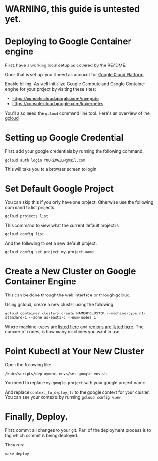 # WARNING, this guide is untested yet.


# Deploying to Google Container engine
First, have a working local setup as covered by the README.

Once that is set up, you'll need an account for [Google Cloud Platform](https://cloud.google.com/).

Enable billing.  As well initialize Google Compute and Google Container engine for your project by visiting these sites:

  * https://console.cloud.google.com/compute
  * https://console.cloud.google.com/kubernetes

You'll also need the `gcloud` [command line tool](https://cloud.google.com/sdk/docs/).  [Here's an overview of the gcloud](https://cloud.google.com/sdk/gcloud/reference/)

# Setting up Google Credential
First, add your google credentials by running the following command.

`gcloud auth login YOUREMAIL@gmail.com`

This will take you to a browser screen to login.

# Set Default Google Project
You can skip this if you only have one project.
Otherwise use the following command to list projects:

`gcloud projects list`

This command to view what the current default project is

`gcloud config list`

And the following to set a new default project.

`gcloud config set project my-project-name`


# Create a New Cluster on Google Container Engine

This can be done through the web interface or through gcloud.

Using gcloud, create a new cluster using the following:

`gcloud container clusters create NAMEOFCLUSTER --machine-type n1-standard-1 --zone us-east1-c --num-nodes 1`

Where machine-types are [listed here](https://cloud.google.com/compute/docs/machine-types) and [regions are listed here](https://cloud.google.com/compute/docs/regions-zones/regions-zones).  The number of nodes, is how many machines you want in use.


# Point Kubectl at Your New Cluster

Open the following file:

`/kube/scripts/deployment-envs/set-google-env.sh`

You need to replace `my-google-project` with your  google project name.

And replace `context_to_deploy_to` to the google context for your cluster.  You can see your contexts by running `gcloud config view`.

# Finally, Deploy.

First, commit all changes to your git.  Part of the deployment process is to tag which commit is being deployed.

Then run:

`make deploy`
